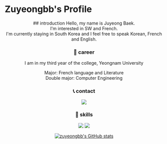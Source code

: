 Zuyeongbb's Profile
  =============
  
<div align="center">
## introduction
Hello, my name is Juyeong Baek.<br/>I'm interested in SW and French.<br/>I'm currently staying in South Korea and I feel free to speak Korean, French and English.

### 🏫 career
I am in my third year of the college, Yeongnam University

Major: French language and Literature<br/>Double major: Computer Engineering

### 📞 contact
![](https://img.shields.io/badge/Gmail-D14836?style=for-the-badge&logo=gmail&logoColor=white)

### 🚀 skills
![](https://img.shields.io/badge/C-00599C?style=for-the-badge&logo=c&logoColor=white) ![](https://img.shields.io/badge/Python-3776AB?style=for-the-badge&logo=python&logoColor=white)

[![zuyeongbb's GitHub stats](https://github-readme-stats.vercel.app/api?username=zuyeongbb)](https://github.com/anuraghazra/github-readme-stats)

</div>
